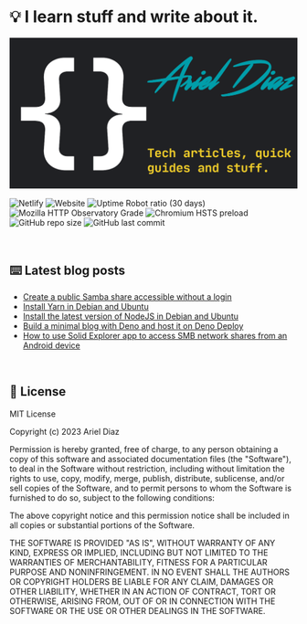 # 💡 I learn stuff and write about it.

![img](/public/social.png)

![Netlify](https://img.shields.io/netlify/4598f4f1-67bb-4ca2-bc47-d6819bf126f1) ![Website](https://img.shields.io/website?style=flat&url=https%3A%2F%2Farieldiaz.codes%2F) ![Uptime Robot ratio (30 days)](https://img.shields.io/uptimerobot/ratio/m794444673-b9ba5448d1e9e5d4051975b7) ![Mozilla HTTP Observatory Grade](https://img.shields.io/mozilla-observatory/grade-score/arieldiaz.codes?publish) ![Chromium HSTS preload](https://img.shields.io/hsts/preload/arieldiaz.codes) ![GitHub repo size](https://img.shields.io/github/repo-size/fullmetalbrackets/blog) ![GitHub last commit](https://img.shields.io/github/last-commit/fullmetalbrackets/blog)

<br>

## ⌨️ Latest blog posts

<!-- BLOG-POST-LIST:START -->
- [Create a public Samba share accessible without a login](https://arieldiaz.codes/blog/create-public-samba-share-without-login/)
- [Install Yarn in Debian and Ubuntu](https://arieldiaz.codes/blog/install-yarn-ubuntu-debian/)
- [Install the latest version of NodeJS in Debian and Ubuntu](https://arieldiaz.codes/blog/install-nodejs-ubuntu-debian/)
- [Build a minimal blog with Deno and host it on Deno Deploy](https://arieldiaz.codes/blog/minimal-blog-deno-deploy/)
- [How to use Solid Explorer app to access SMB network shares from an Android device](https://arieldiaz.codes/blog/solid-explorer-samba-share/)
<!-- BLOG-POST-LIST:END -->

<br>

## 📄 License

MIT License

Copyright (c) 2023 Ariel Diaz

Permission is hereby granted, free of charge, to any person obtaining a copy
of this software and associated documentation files (the "Software"), to deal
in the Software without restriction, including without limitation the rights
to use, copy, modify, merge, publish, distribute, sublicense, and/or sell
copies of the Software, and to permit persons to whom the Software is
furnished to do so, subject to the following conditions:

The above copyright notice and this permission notice shall be included in all
copies or substantial portions of the Software.

THE SOFTWARE IS PROVIDED "AS IS", WITHOUT WARRANTY OF ANY KIND, EXPRESS OR
IMPLIED, INCLUDING BUT NOT LIMITED TO THE WARRANTIES OF MERCHANTABILITY,
FITNESS FOR A PARTICULAR PURPOSE AND NONINFRINGEMENT. IN NO EVENT SHALL THE
AUTHORS OR COPYRIGHT HOLDERS BE LIABLE FOR ANY CLAIM, DAMAGES OR OTHER
LIABILITY, WHETHER IN AN ACTION OF CONTRACT, TORT OR OTHERWISE, ARISING FROM,
OUT OF OR IN CONNECTION WITH THE SOFTWARE OR THE USE OR OTHER DEALINGS IN THE
SOFTWARE.
